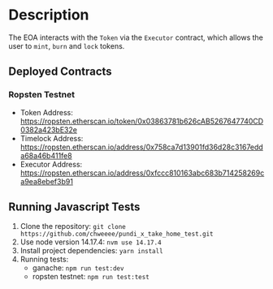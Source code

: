 # Description
The EOA interacts with the `Token` via the `Executor` contract, which allows the user to `mint`, `burn` and `lock` tokens.

## Deployed Contracts
### Ropsten Testnet
- Token Address: https://ropsten.etherscan.io/token/0x03863781b626cAB5267647740CD0382a423bE32e
- Timelock Address: https://ropsten.etherscan.io/address/0x758ca7d13901fd36d28c3167edda68a46b411fe8
- Executor Address: https://ropsten.etherscan.io/address/0xfccc810163abc683b714258269ca9ea8ebef3b91

## Running Javascript Tests

1. Clone the repository: `git clone https://github.com/chweeee/pundi_x_take_home_test.git`
2. Use node version 14.17.4: `nvm use 14.17.4`
3. Install project dependencies: `yarn install`
4. Running tests:
	- ganache: `npm run test:dev`
	- ropsten testnet: `npm run test:test`
##
